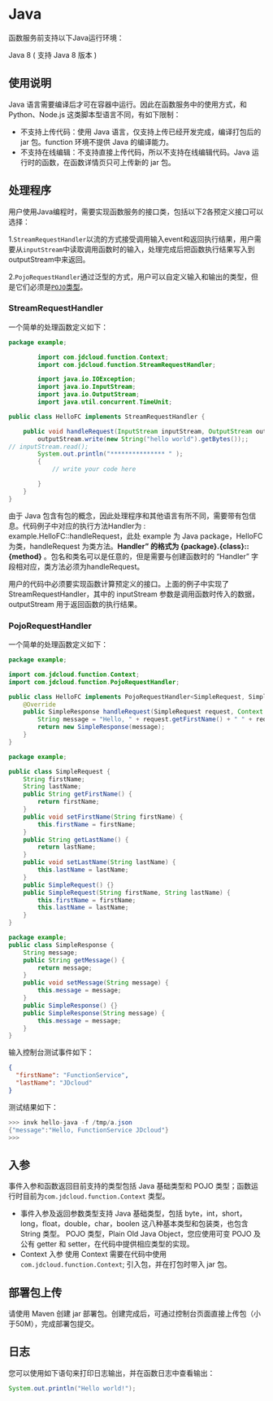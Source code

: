 # Java
函数服务前支持以下Java运行环境：

Java 8 ( 支持 Java 8 版本 )

## 使用说明

Java 语言需要编译后才可在容器中运行。因此在函数服务中的使用方式，和 Python、Node.js 这类脚本型语言不同，有如下限制：

- 不支持上传代码：使用 Java 语言，仅支持上传已经开发完成，编译打包后的 jar 包。function 环境不提供 Java 的编译能力。
- 不支持在线编辑：不支持直接上传代码，所以不支持在线编辑代码。Java 运行时的函数，在函数详情页只可上传新的 jar 包。



## 处理程序
用户使用Java编程时，需要实现函数服务的接口类，包括以下2各预定义接口可以选择：

1.`StreamRequestHandler`以流的方式接受调用输入event和返回执行结果，用户需要从`inputStream`中读取调用函数时的输入，处理完成后把函数执行结果写入到outputStream中来返回。

2.`PojoRequestHandler`通过泛型的方式，用户可以自定义输入和输出的类型，但是它们必须是[`POJO`类型](https://en.wikipedia.org/wiki/Plain_old_Java_object?spm=a2c4g.11186623.2.22.3b81481cbm3tHM)。

### StreamRequestHandler
一个简单的处理函数定义如下：

```Java
package example;

        import com.jdcloud.function.Context;
        import com.jdcloud.function.StreamRequestHandler;

        import java.io.IOException;
        import java.io.InputStream;
        import java.io.OutputStream;
        import java.util.concurrent.TimeUnit;

public class HelloFC implements StreamRequestHandler {

    public void handleRequest(InputStream inputStream, OutputStream outputStream, Context context) throws IOException {
        outputStream.write(new String("hello world").getBytes());;
// inputStream.read();
        System.out.println("*************** " );
        {
            // write your code here

        }
    }
}
```



由于 Java 包含有包的概念，因此处理程序和其他语言有所不同，需要带有包信息。代码例子中对应的执行方法Handler为 : example.HelloFC::handleRequest，此处 example 为 Java package，HelloFC 为类，handleRequest 为类方法。**Handler” 的格式为 {package}.{class}::{method}** 。包名和类名可以是任意的，但是需要与创建函数时的 “Handler” 字段相对应，类方法必须为handleRequest。

用户的代码中必须要实现函数计算预定义的接口。上面的例子中实现了StreamRequestHandler，其中的 inputStream 参数是调用函数时传入的数据，outputStream 用于返回函数的执行结果。


### PojoRequestHandler
一个简单的处理函数定义如下：

```Java
package example;

import com.jdcloud.function.Context;
import com.jdcloud.function.PojoRequestHandler;

public class HelloFC implements PojoRequestHandler<SimpleRequest, SimpleResponse> {
    @Override
    public SimpleResponse handleRequest(SimpleRequest request, Context context) {
        String message = "Hello, " + request.getFirstName() + " " + request.getLastName();
        return new SimpleResponse(message);
    }
}
```


```Java
package example;

public class SimpleRequest {
    String firstName;
    String lastName;
    public String getFirstName() {
        return firstName;
    }
    public void setFirstName(String firstName) {
        this.firstName = firstName;
    }
    public String getLastName() {
        return lastName;
    }
    public void setLastName(String lastName) {
        this.lastName = lastName;
    }
    public SimpleRequest() {}
    public SimpleRequest(String firstName, String lastName) {
        this.firstName = firstName;
        this.lastName = lastName;
    }
}

```

```Java
package example;
public class SimpleResponse {
    String message;
    public String getMessage() {
        return message;
    }
    public void setMessage(String message) {
        this.message = message;
    }
    public SimpleResponse() {}
    public SimpleResponse(String message) {
        this.message = message;
    }
}
```

输入控制台测试事件如下：
```JSON
{
  "firstName": "FunctionService",
  "lastName": "JDcloud"
}

```
测试结果如下：

```Java
>>> invk hello-java -f /tmp/a.json
{"message":"Hello, FunctionService JDcloud"}
>>>
```


## 入参

事件入参和函数返回目前支持的类型包括 Java 基础类型和 POJO 类型；函数运行时目前为`com.jdcloud.function.Context` 类型。

- 事件入参及返回参数类型支持
Java 基础类型，包括 byte，int，short，long，float，double，char，boolen 这八种基本类型和包装类，也包含 String 类型。
POJO 类型，Plain Old Java Object，您应使用可变 POJO 及公有 getter 和 setter，在代码中提供相应类型的实现。
- Context 入参
使用 Context 需要在代码中使用 `com.jdcloud.function.Context`; 引入包，并在打包时带入 jar 包。


## 部署包上传

请使用 Maven 创建 jar 部署包。创建完成后，可通过控制台页面直接上传包（小于50M），完成部署包提交。

## 日志

您可以使用如下语句来打印日志输出，并在函数日志中查看输出：
```Java
System.out.println("Hello world!");
```
